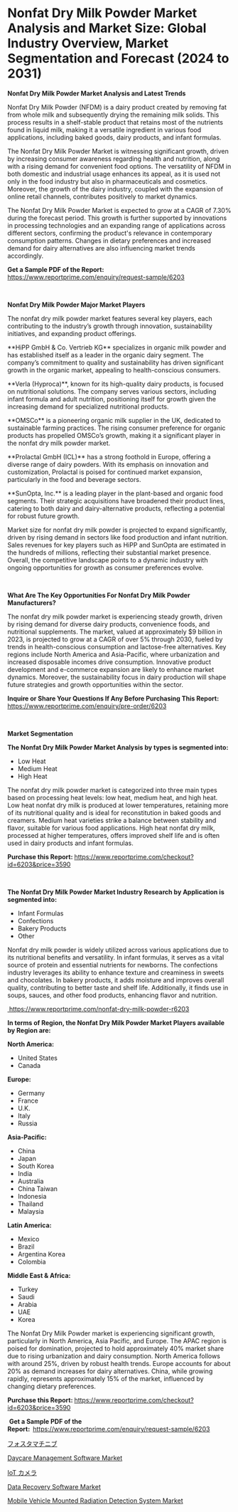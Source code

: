 <p><h1>Nonfat Dry Milk Powder Market Analysis and Market Size: Global Industry Overview, Market Segmentation and Forecast (2024 to 2031)</h1></p><p><strong>Nonfat Dry Milk Powder Market Analysis and Latest Trends</strong></p>
<p><p>Nonfat Dry Milk Powder (NFDM) is a dairy product created by removing fat from whole milk and subsequently drying the remaining milk solids. This process results in a shelf-stable product that retains most of the nutrients found in liquid milk, making it a versatile ingredient in various food applications, including baked goods, dairy products, and infant formulas.</p><p>The Nonfat Dry Milk Powder Market is witnessing significant growth, driven by increasing consumer awareness regarding health and nutrition, along with a rising demand for convenient food options. The versatility of NFDM in both domestic and industrial usage enhances its appeal, as it is used not only in the food industry but also in pharmaceuticals and cosmetics. Moreover, the growth of the dairy industry, coupled with the expansion of online retail channels, contributes positively to market dynamics.</p><p>The Nonfat Dry Milk Powder Market is expected to grow at a CAGR of 7.30% during the forecast period. This growth is further supported by innovations in processing technologies and an expanding range of applications across different sectors, confirming the product's relevance in contemporary consumption patterns. Changes in dietary preferences and increased demand for dairy alternatives are also influencing market trends accordingly.</p></p>
<p><strong>Get a Sample PDF of the Report:&nbsp;</strong> <a href="https://www.reportprime.com/enquiry/request-sample/6203">https://www.reportprime.com/enquiry/request-sample/6203</a></p>
<p>&nbsp;</p>
<p><strong>Nonfat Dry Milk Powder Major Market Players</strong></p>
<p><p>The nonfat dry milk powder market features several key players, each contributing to the industry’s growth through innovation, sustainability initiatives, and expanding product offerings.</p><p>**HiPP GmbH & Co. Vertrieb KG** specializes in organic milk powder and has established itself as a leader in the organic dairy segment. The company’s commitment to quality and sustainability has driven significant growth in the organic market, appealing to health-conscious consumers.</p><p>**Verla (Hyproca)**, known for its high-quality dairy products, is focused on nutritional solutions. The company serves various sectors, including infant formula and adult nutrition, positioning itself for growth given the increasing demand for specialized nutritional products. </p><p>**OMSCo** is a pioneering organic milk supplier in the UK, dedicated to sustainable farming practices. The rising consumer preference for organic products has propelled OMSCo’s growth, making it a significant player in the nonfat dry milk powder market.</p><p>**Prolactal GmbH (ICL)** has a strong foothold in Europe, offering a diverse range of dairy powders. With its emphasis on innovation and customization, Prolactal is poised for continued market expansion, particularly in the food and beverage sectors.</p><p>**SunOpta, Inc.** is a leading player in the plant-based and organic food segments. Their strategic acquisitions have broadened their product lines, catering to both dairy and dairy-alternative products, reflecting a potential for robust future growth.</p><p>Market size for nonfat dry milk powder is projected to expand significantly, driven by rising demand in sectors like food production and infant nutrition. Sales revenues for key players such as HiPP and SunOpta are estimated in the hundreds of millions, reflecting their substantial market presence. Overall, the competitive landscape points to a dynamic industry with ongoing opportunities for growth as consumer preferences evolve.</p></p>
<p>&nbsp;</p>
<p><strong>What Are The Key Opportunities For Nonfat Dry Milk Powder Manufacturers?</strong></p>
<p><p>The nonfat dry milk powder market is experiencing steady growth, driven by rising demand for diverse dairy products, convenience foods, and nutritional supplements. The market, valued at approximately $9 billion in 2023, is projected to grow at a CAGR of over 5% through 2030, fueled by trends in health-conscious consumption and lactose-free alternatives. Key regions include North America and Asia-Pacific, where urbanization and increased disposable incomes drive consumption. Innovative product development and e-commerce expansion are likely to enhance market dynamics. Moreover, the sustainability focus in dairy production will shape future strategies and growth opportunities within the sector.</p></p>
<p><strong>Inquire or Share Your Questions If Any Before Purchasing This Report:</strong> <a href="https://www.reportprime.com/enquiry/pre-order/6203">https://www.reportprime.com/enquiry/pre-order/6203</a></p>
<p>&nbsp;</p>
<p><strong>Market Segmentation</strong></p>
<p><strong>The Nonfat Dry Milk Powder Market Analysis by types is segmented into:</strong></p>
<p><ul><li>Low Heat</li><li>Medium Heat</li><li>High Heat</li></ul></p>
<p><p>The nonfat dry milk powder market is categorized into three main types based on processing heat levels: low heat, medium heat, and high heat. Low heat nonfat dry milk is produced at lower temperatures, retaining more of its nutritional quality and is ideal for reconstitution in baked goods and creamers. Medium heat varieties strike a balance between stability and flavor, suitable for various food applications. High heat nonfat dry milk, processed at higher temperatures, offers improved shelf life and is often used in dairy products and infant formulas.</p></p>
<p><strong>Purchase this Report:&nbsp;</strong><a href="https://www.reportprime.com/checkout?id=6203&price=3590">https://www.reportprime.com/checkout?id=6203&price=3590</a></p>
<p>&nbsp;</p>
<p><strong>The Nonfat Dry Milk Powder Market Industry Research by Application is segmented into:</strong></p>
<p><ul><li>Infant Formulas</li><li>Confections</li><li>Bakery Products</li><li>Other</li></ul></p>
<p><p>Nonfat dry milk powder is widely utilized across various applications due to its nutritional benefits and versatility. In infant formulas, it serves as a vital source of protein and essential nutrients for newborns. The confections industry leverages its ability to enhance texture and creaminess in sweets and chocolates. In bakery products, it adds moisture and improves overall quality, contributing to better taste and shelf life. Additionally, it finds use in soups, sauces, and other food products, enhancing flavor and nutrition.</p></p>
<p><a href="https://www.reportprime.com/nonfat-dry-milk-powder-r6203">&nbsp;https://www.reportprime.com/nonfat-dry-milk-powder-r6203</a></p>
<p><strong>In terms of Region, the Nonfat Dry Milk Powder Market Players available by Region are:</strong></p>
<p>
    <p> <strong> North America: </strong>
        <ul>
            <li>United States</li>
            <li>Canada</li>
        </ul>
        </p> 
    <p> <strong> Europe: </strong>
        <ul>
            <li>Germany</li>
            <li>France</li>
            <li>U.K.</li>
            <li>Italy</li>
            <li>Russia</li>
        </ul>
        </p> 
    <p> <strong> Asia-Pacific: </strong>
        <ul>
            <li>China</li>
            <li>Japan</li>
            <li>South Korea</li>
            <li>India</li>
            <li>Australia</li>
            <li>China Taiwan</li>
            <li>Indonesia</li>
            <li>Thailand</li>
            <li>Malaysia</li>
        </ul>
        </p> 
    <p> <strong> Latin America: </strong>
        <ul>
            <li>Mexico</li>
            <li>Brazil</li>
            <li>Argentina Korea</li>
            <li>Colombia</li>
        </ul>
        </p> 
    <p> <strong> Middle East & Africa: </strong>
        <ul>
            <li>Turkey</li>
            <li>Saudi</li>
            <li>Arabia</li>
            <li>UAE</li>
            <li>Korea</li>
        </ul>
    </p>
    </p>
<p><p>The Nonfat Dry Milk Powder market is experiencing significant growth, particularly in North America, Asia Pacific, and Europe. The APAC region is poised for domination, projected to hold approximately 40% market share due to rising urbanization and dairy consumption. North America follows with around 25%, driven by robust health trends. Europe accounts for about 20% as demand increases for dairy alternatives. China, while growing rapidly, represents approximately 15% of the market, influenced by changing dietary preferences.</p></p>
<p><strong>Purchase this Report: </strong><a href="https://www.reportprime.com/checkout?id=6203&price=3590">https://www.reportprime.com/checkout?id=6203&price=3590</a></p>
<p>&nbsp;<strong>Get a Sample PDF of the Report:&nbsp;&nbsp;</strong><a href="https://www.reportprime.com/enquiry/request-sample/6203">https://www.reportprime.com/enquiry/request-sample/6203</a></p>
<p><strong></strong></p>
<p><p><a href="https://medium.com/@marlanamarvn/%E3%82%B0%E3%83%AD%E3%83%BC%E3%83%90%E3%83%AB%E3%83%95%E3%82%A9%E3%82%B9%E3%82%BF%E3%83%9E%E3%83%81%E3%83%8B%E3%83%96%E5%B8%82%E5%A0%B4%E3%81%AE%E5%8C%85%E6%8B%AC%E7%9A%84%E5%88%86%E6%9E%90-%E6%88%90%E9%95%B7%E3%83%88%E3%83%AC%E3%83%B3%E3%83%89%E3%81%A8%E5%B8%82%E5%A0%B4%E4%BA%88%E6%B8%AC-2024%E5%B9%B4-2031%E5%B9%B4-8ef0eb2d2154">フォスタマチニブ</a></p><p><a href="https://medium.com/@rachel.payne546456/global-daycare-management-software-industry-types-applications-market-players-regional-growth-0ae8148e5274">Daycare Management Software Market</a></p><p><a href="https://medium.com/@marlanamarvn/2024%E5%B9%B4%E3%81%8B%E3%82%892031%E5%B9%B4%E3%81%BE%E3%81%A7%E3%81%AE%E3%82%B0%E3%83%AD%E3%83%BC%E3%83%90%E3%83%AB%E5%B8%82%E5%A0%B4%E3%81%AE%E5%8B%95%E5%90%91%E3%81%A8%E5%88%86%E6%9E%90%E3%82%92169%E3%83%9A%E3%83%BC%E3%82%B8%E3%81%A7%E7%B6%B2%E7%BE%85%E3%81%97%E3%81%9Fiot%E3%82%AB%E3%83%A1%E3%83%A9%E5%B8%82%E5%A0%B4%E3%81%AE%E4%BA%88%E6%B8%AC-270657dabdb8">IoT カメラ</a></p><p><a href="https://medium.com/@rachel.payne546456/data-recovery-software-market-trends-focusing-on-data-recovery-software-market-insight-and-28ab626224c6">Data Recovery Software Market</a></p><p><a href="https://issuu.com/reportprime-2/docs/mobile-vehicle-mounted-radiation-de_f9ebd186f760d0">Mobile Vehicle Mounted Radiation Detection System Market</a></p></p>